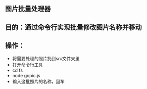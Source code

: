## 图片批量处理器

## 目的：通过命令行实现批量修改图片名称并移动

## 操作：

* 将需要处理的照片扔到src文件夹里
* 打开命令行工具
* cd fs
* node gopic.js
* 输入这批照片的名称，回车